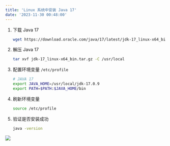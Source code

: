 ```yaml
---
title: 'Linux 系统中安装 Java 17'
date: '2023-11-30 00:48:00'
---
```


1. 下载  Java 17

   ```bash
   wget https://download.oracle.com/java/17/latest/jdk-17_linux-x64_bin.tar.gz
   ```

2. 解压  Java 17

   ```bash
   tar xvf jdk-17_linux-x64_bin.tar.gz -C /usr/local
   ```

3. 配置环境变量 `/etc/profile`

   ```bash
   # JAVA 17
   export JAVA_HOME=/usr/local/jdk-17.0.9
   export PATH=$PATH:$JAVA_HOME/bin
   ```

4. 刷新环境变量

   ```bash
   source /etc/profile
   ```

5. 验证是否安装成功

   ```bash
   java -version
   ```

![](https://oss.lzhui.top:443/note/202311300052367.png)

